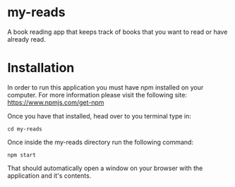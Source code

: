 # my-reads
A book reading app that keeps track of books that you want to read or have already read.

# Installation
In order to run this application you must have npm installed on your computer. For more information please visit the following site: https://www.npmjs.com/get-npm

Once you have that installed, head over to you terminal type in:

`cd my-reads`

Once inside the my-reads directory run the following command:

`npm start`

That should automatically open a window on your browser with the application and it's contents. 

